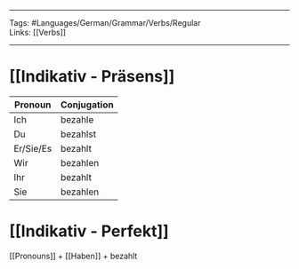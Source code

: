 ___
Tags: #Languages/German/Grammar/Verbs/Regular  
Links: [[Verbs]]
___
# [[Indikativ - Präsens]]
Pronoun|Conjugation
------------ | ------------
Ich | bezahle
Du | bezahlst
Er/Sie/Es | bezahlt
Wir | bezahlen
Ihr | bezahlt
Sie | bezahlen


# [[Indikativ - Perfekt]]
[[Pronouns]] + [[Haben]] + bezahlt